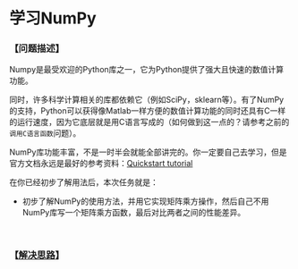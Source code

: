# 学习NumPy
### 【问题描述】

Numpy是最受欢迎的Python库之一，它为Python提供了强大且快速的数值计算功能。

同时，许多科学计算相关的库都依赖它（例如SciPy，sklearn等）。有了NumPy的支持，Python可以获得像Matlab一样方便的数值计算功能的同时还具有C一样的运行速度，因为它底层就是用C语言写成的（如何做到这一点的？请参考之前的`调用C语言函数`问题）。

NumPy库功能丰富，不是一时半会就能全部讲完的。你一定要自己去学习，但是官方文档永远是最好的参考资料：[Quickstart tutorial](https://docs.scipy.org/doc/numpy-dev/user/quickstart.html)

在你已经初步了解用法后，本次任务就是：

* 初步了解NumPy的使用方法，并用它实现矩阵乘方操作，然后自己不用NumPy库写一个矩阵乘方函数，最后对比两者之间的性能差异。

  ​

### 【[解决思路](solution.md)】

